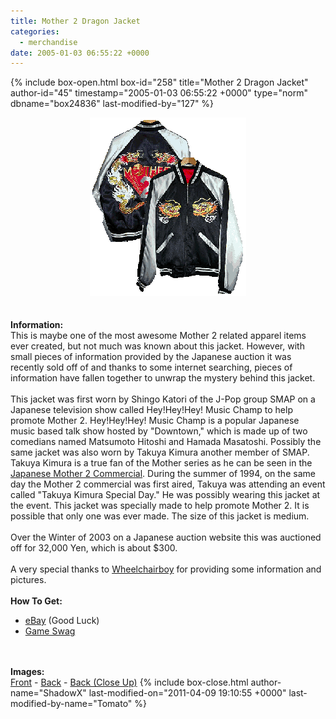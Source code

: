 ```yaml
---
title: Mother 2 Dragon Jacket
categories:
  - merchandise
date: 2005-01-03 06:55:22 +0000
---
```

{% include box-open.html box-id="258" title="Mother 2 Dragon Jacket" author-id="45" timestamp="2005-01-03 06:55:22 +0000" type="norm" dbname="box24836" last-modified-by="127" %}
	<center>
	<img src="/merchandise/images/m2_jacket_title.png" border="0" alt="Mother 2 Dragon Jacket" />
	</center>
	<br /><br />
	<b>Information:</b>
	<br />
	This is maybe one of the most awesome Mother 2 related apparel items ever created, but not much 
	was known about this jacket. However, with small pieces of information provided by the 
	Japanese auction it was recently sold off of and thanks to some internet searching, 
	pieces of information have fallen together to unwrap the mystery behind this jacket.
	<br /><br />
	This jacket was first worn by Shingo Katori of the J-Pop group SMAP on a Japanese 
	television show called Hey!Hey!Hey! Music Champ to help promote Mother 2. 
	Hey!Hey!Hey! Music Champ is a popular Japanese music based talk show hosted by 
	"Downtown," which is made up of two comedians named Matsumoto Hitoshi and Hamada 
	Masatoshi. Possibly the same jacket was also worn by Takuya Kimura another member of 
	SMAP. Takuya Kimura is a true fan of the Mother series as he can be seen in the 
	<a href="http://starmen.net/mother2/videos/">Japanese Mother 2 Commercial</a>. 
	During the summer of 1994, on the same day the Mother 2 commercial was first aired, 
	Takuya was attending an event called "Takuya Kimura Special Day." He was possibly 
	wearing this jacket at the event. This jacket was specially made to help promote 
	Mother 2. It is possible that only one was ever made. The size of this jacket is medium.
	<br /><br />
	Over the Winter of 2003 on a Japanese auction website this was auctioned off for 
	32,000 Yen, which is about $300.
	<br /><br />
	A very special thanks to <a href="mailto:wheelchairboy11@hotmail.com">Wheelchairboy</a> 
	for providing some information and pictures.
	<br /><br />
	<b>How To Get:</b>
	<br />
	<ul>
	<li><a href="http://www.ebay.com">eBay</a> (Good Luck)</li>
        <li><a href="http://gameswag.com/view/mother-2-dragon-jacket/">Game Swag</a></li>
	</ul>
	<br /><br />
	<b>Images:</b>
	<br />
	<a href="/merchandise/images/m2_jacket_front.jpg">Front</a> - <a href="/merchandise/images/m2_jacket_back.jpg">Back</a> - <a href="/merchandise/images/m2_jacket_closeup.jpg">Back (Close Up)</a>
{% include box-close.html author-name="ShadowX" last-modified-on="2011-04-09 19:10:55 +0000" last-modified-by-name="Tomato" %}
